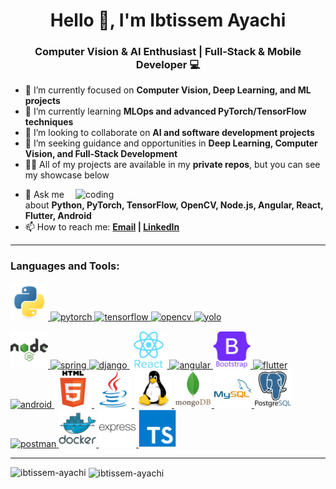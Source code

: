 <h1 align="center">Hello 👋, I'm Ibtissem Ayachi</h1>
<h3 align="center">Computer Vision & AI Enthusiast | Full-Stack & Mobile Developer 💻</h3>

- 🔭 I’m currently focused on **Computer Vision, Deep Learning, and ML projects**  
- 🌱 I’m currently learning **MLOps and advanced PyTorch/TensorFlow techniques**  
- 👯 I’m looking to collaborate on **AI and software development projects**  
- 🤝 I’m seeking guidance and opportunities in **Deep Learning, Computer Vision, and Full-Stack Development**  
- 👨‍💻 All of my projects are available in my **private repos**, but you can see my showcase below

<img align="right" alt="coding" width="400" src="https://user-images.githubusercontent.com/55389276/140866485-8fb1c876-9a8f-4d6a-98dc-08c4981eaf70.gif">

- 💬 Ask me about **Python, PyTorch, TensorFlow, OpenCV, Node.js, Angular, React, Flutter, Android**  
- 📫 How to reach me: **[Email](mailto:ibtissemayachi2021@gmail.com) | [LinkedIn](https://www.linkedin.com/in/ibtissem-ayachi-63b257240/)**  

---

<h3 align="left">Languages and Tools:</h3>
<p align="left">
<!-- AI & CV -->
<a href="https://www.python.org" target="_blank" rel="noreferrer"> <img src="https://raw.githubusercontent.com/devicons/devicon/master/icons/python/python-original.svg" alt="python" width="60" height="60"/> </a>
<a href="https://pytorch.org" target="_blank" rel="noreferrer"> <img src="https://img.shields.io/badge/PyTorch-EE4C2C?style=for-the-badge&logo=pytorch&logoColor=white" alt="pytorch" width="60" height="60"/> </a>
<a href="https://www.tensorflow.org/" target="_blank" rel="noreferrer"> <img src="https://www.vectorlogo.zone/logos/tensorflow/tensorflow-icon.svg" alt="tensorflow" width="60" height="60"/> </a>
<a href="https://opencv.org/" target="_blank" rel="noreferrer"> <img src="https://img.shields.io/badge/OpenCV-5C3EE8?style=for-the-badge&logo=opencv&logoColor=white" alt="opencv" width="60" height="60"/> </a>
<a href="https://github.com/AlexeyAB/darknet" target="_blank" rel="noreferrer"> <img src="https://img.shields.io/badge/YOLO-FF6600?style=for-the-badge&logoColor=white" alt="yolo" width="60" height="60"/> </a>

<!-- Full-Stack & Mobile -->
<a href="https://nodejs.org" target="_blank" rel="noreferrer"> <img src="https://raw.githubusercontent.com/devicons/devicon/master/icons/nodejs/nodejs-original-wordmark.svg" alt="nodejs" width="60" height="60"/> </a>
<a href="https://spring.io/" target="_blank" rel="noreferrer"> <img src="https://www.vectorlogo.zone/logos/springio/springio-icon.svg" alt="spring" width="60" height="60"/> </a>
<a href="https://www.djangoproject.com/" target="_blank" rel="noreferrer"> <img src="https://cdn.worldvectorlogo.com/logos/django.svg" alt="django" width="60" height="60"/> </a>
<a href="https://reactjs.org/" target="_blank" rel="noreferrer"> <img src="https://raw.githubusercontent.com/devicons/devicon/master/icons/react/react-original-wordmark.svg" alt="react" width="60" height="60"/> </a>
<a href="https://angular.io" target="_blank" rel="noreferrer"> <img src="https://angular.io/assets/images/logos/angular/angular.svg" alt="angular" width="60" height="60"/> </a>
<a href="https://getbootstrap.com" target="_blank" rel="noreferrer"> <img src="https://raw.githubusercontent.com/devicons/devicon/master/icons/bootstrap/bootstrap-plain-wordmark.svg" alt="bootstrap" width="60" height="60"/> </a>
<a href="https://flutter.dev/" target="_blank" rel="noreferrer"> <img src="https://upload.wikimedia.org/wikipedia/commons/1/17/Google-flutter-logo.png" alt="flutter" width="60" height="60"/> </a>
<a href="https://developer.android.com/" target="_blank" rel="noreferrer"> <img src="https://upload.wikimedia.org/wikipedia/commons/3/3e/Android_logo_2019.png" alt="android" width="60" height="60"/> </a>
<a href="https://www.w3.org/html/" target="_blank" rel="noreferrer"> <img src="https://raw.githubusercontent.com/devicons/devicon/master/icons/html5/html5-original-wordmark.svg" alt="html" width="60" height="60"/> </a>
<a href="https://www.java.com" target="_blank" rel="noreferrer"> <img src="https://raw.githubusercontent.com/devicons/devicon/master/icons/java/java-original.svg" alt="java" width="60" height="60"/> </a>
<a href="https://www.linux.org/" target="_blank" rel="noreferrer"> <img src="https://raw.githubusercontent.com/devicons/devicon/master/icons/linux/linux-original.svg" alt="linux" width="60" height="60"/> </a>
<a href="https://www.mongodb.com/" target="_blank" rel="noreferrer"> <img src="https://raw.githubusercontent.com/devicons/devicon/master/icons/mongodb/mongodb-original-wordmark.svg" alt="mongodb" width="60" height="60"/> </a>
<a href="https://www.mysql.com/" target="_blank" rel="noreferrer"> <img src="https://raw.githubusercontent.com/devicons/devicon/master/icons/mysql/mysql-original-wordmark.svg" alt="mysql" width="60" height="60"/> </a>
<a href="https://www.postgresql.org" target="_blank" rel="noreferrer"> <img src="https://raw.githubusercontent.com/devicons/devicon/master/icons/postgresql/postgresql-original-wordmark.svg" alt="postgresql" width="60" height="60"/> </a>
<a href="https://www.postman.com/" target="_blank" rel="noreferrer"> <img src="https://www.vectorlogo.zone/logos/getpostman/getpostman-icon.svg" alt="postman" width="60" height="60"/> </a>
<a href="https://www.docker.com/" target="_blank" rel="noreferrer"> <img src="https://raw.githubusercontent.com/devicons/devicon/master/icons/docker/docker-original-wordmark.svg" alt="docker" width="60" height="60"/> </a>
<a href="https://expressjs.com" target="_blank" rel="noreferrer"> <img src="https://raw.githubusercontent.com/devicons/devicon/master/icons/express/express-original-wordmark.svg" alt="express" width="60" height="60"/> </a>
<a href="https://www.typescriptlang.org/" target="_blank" rel="noreferrer"> <img src="https://raw.githubusercontent.com/devicons/devicon/master/icons/typescript/typescript-original.svg" alt="typescript" width="60" height="60"/> </a>
</p>


---

<p><img align="left" src="https://github-readme-stats.vercel.app/api/top-langs?username=AyachyIbtyssem&show_icons=true&locale=en&layout=compact" alt="ibtissem-ayachi" /></p>

<p>&nbsp;<img align="center" src="https://github-readme-stats.vercel.app/api?username=AyachyIbtyssem&show_icons=true&locale=en" alt="ibtissem-ayachi" /></p>
